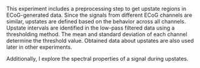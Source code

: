 This experiment includes a preprocessing step to get upstate regions in ECoG-generated data. Since the signals from different ECoG channels are similar, upstates are defined based on the behavior across all channels. Upstate intervals are identified in the low-pass filtered data using a thresholding method. The mean and standard deviation of each channel determine the threshold value. Obtained data about upstates are also used later in other experiments. 

Additionally, I explore the spectral properties of a signal during upstates. 

